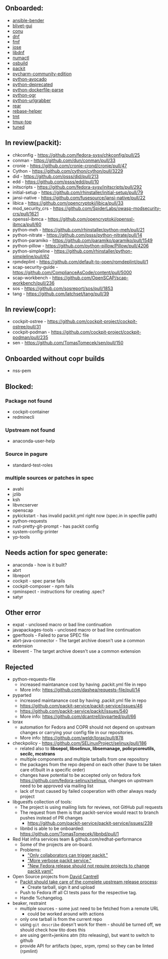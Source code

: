 ## Onboarded:
* [ansible-bender](https://github.com/ansible-community/ansible-bender/)
* [blivet-gui](https://github.com/storaged-project/blivet-gui)
* [conu](https://github.com/user-cont/conu)
* [dnf](https://github.com/rpm-software-management/dnf)
* [fmf](https://github.com/psss/fmf)
* [jose](https://github.com/latchset/jose)
* [libdnf](https://github.com/rpm-software-management/libdnf)
* [numactl](https://github.com/numactl/numactl/)
* [osbuild](https://github.com/osbuild/osbuild)
* [packit](https://github.com/packit-service/packit)
* [pycharm-community-edition](https://github.com/phracek/pycharm-community-edition)
* [python-avocado](https://github.com/avocado-framework/avocado)
* [python-deprecated](https://github.com/tantale/deprecated)
* [python-dockerfile-parse](https://github.com/containerbuildsystem/dockerfile-parse)
* [python-ogr](https://github.com/packit-service/ogr)
* [python-urlgrabber](https://github.com/rpm-software-management/urlgrabber)
* [rear](https://github.com/rear/rear/)
* [rebase-helper](https://github.com/rebase-helper/rebase-helper)
* [tmt](https://github.com/psss/tmt)
* [tmux-top](https://github.com/TomasTomecek/tmux-top)
* [tuned](https://github.com/redhat-performance/tuned)

## In review(packit):
* chkconfig - https://github.com/fedora-sysv/chkconfig/pull/25
* conman - https://github.com/dun/conman/pull/33
* cronie - https://github.com/cronie-crond/cronie/pull/47
* Cython - https://github.com/cython/cython/pull/3229
* did - https://github.com/psss/did/pull/213
* edd - https://github.com/psss/edd/pull/10
* initscripts - https://github.com/fedora-sysv/initscripts/pull/292
* initial-setup - https://github.com/rhinstaller/initial-setup/pull/79
* jansi-native - https://github.com/fusesource/jansi-native/pull/22
* libica - https://github.com/opencryptoki/libica/pull/33
* mod_security_crs - https://github.com/SpiderLabs/owasp-modsecurity-crs/pull/1621
* openssl-ibmca - https://github.com/opencryptoki/openssl-ibmca/pull/60
* python-meh - https://github.com/rhinstaller/python-meh/pull/21
* python-nitrate - https://github.com/psss/python-nitrate/pull/14
* python-paramiko - https://github.com/paramiko/paramiko/pull/1549
* python-pillow - https://github.com/python-pillow/Pillow/pull/4206
* python-simpleline - https://github.com/rhinstaller/python-simpleline/pull/62
* rpmdeplint - https://github.com/default-to-open/rpmdeplint/pull/1
* scap-security-guide - https://github.com/ComplianceAsCode/content/pull/5000
* scap-workbench - https://github.com/OpenSCAP/scap-workbench/pull/236
* sos - https://github.com/sosreport/sos/pull/1853
* tang - https://github.com/latchset/tang/pull/39

## In review(copr):
* cockpit-ostree - https://github.com/cockpit-project/cockpit-ostree/pull/31
* cockpit-podman - https://github.com/cockpit-project/cockpit-podman/pull/235
* sen - https://github.com/TomasTomecek/sen/pull/150

## Onboarded without copr builds
* nss-pem

## Blocked:
### Package not found
* cockpit-container
* redminecli

### Upstream not found
* anaconda-user-help

### Source in pagure
* standard-test-roles

### multiple sources or patches in spec
* avahi
* jzlib
* ksh
* libvncserver
* openscap
* pykickstart - has invalid packit.yml right now (spec.in in specfile path)
* python-requests
* rust-pretty-git-prompt - has packit config
* system-config-printer
* yp-tools

## Needs action for spec generate:
* anaconda - how is it built?
* abrt
* libreport
* cockpit - spec parse fails
* cockpit-composer - npm fails
* rpminspect - instructions for creating .spec?
* satyr

## Other error
* expat - unclosed macro or bad line continuation
* javapackages-tools - unclosed macro or bad line continuation
* gperftools - Failed to parse SPEC file
* abrt-java-connector - The target archive doesn't use a common extension
* libevent - The target archive doesn't use a common extension

## Rejected
* python-requests-file
  * increased maintanance cost by having .packit.yml file in repo
  * More info: https://github.com/dashea/requests-file/pull/14
* pyparted
  * increased maintanance cost by having .packit.yml file in repo
  * https://github.com/packit-service/packit-service/issues/46
  * https://github.com/packit-service/packit/issues/540
  * More info: https://github.com/dcantrell/pyparted/pull/66
* lorax
  * automation for Fedora and COPR should not depend on upstream changes
   or carrying your config file in our repositories.
  * More info: https://github.com/weldr/lorax/pull/878
* checkpolicy - https://github.com/SELinuxProject/selinux/pull/186
  * related also to **libsepol, libselinux, libsemanage, policycoreutils, secilc, mcstrans**
  * multiple components and multiple tarballs from one repository
  * the packages from the repo depend on each other (have to be taken care of/built in a specific order)
  * changes have potential to be accepted only on fedora fork
  https://github.com/fedora-selinux/selinux, changes on
  upstream need to be approved via mailing list
  * lack of trust caused by failed cooperation with other always ready project
* libguestfs collection of tools:
  * The project is using mailing lists for reviews, not GitHub pull requests
  * The request from them is that packit-service would react to branch pushes instead of PR changes
    * https://github.com/packit-service/packit-service/issues/239
  * libnbd is able to be onboarded: https://github.com/TomasTomecek/libnbd/pull/1
* Red Hat infra services team & github.com/redhat-performance
  * Some of the projects are on-board.
  * Problems:
    * ["Only collaborators can trigger packit."](https://github.com/packit-service/packit/issues/606)
    * ["More verbose packit service."](https://github.com/packit-service/packit-service/issues/243)
    * ["New Fedora release should not require projects to change packit.yaml"](https://github.com/packit-service/packit/issues/540)
* Open Source projects from [David Cantrell](https://github.com/dcantrell)
  * [Packit should take care of the complete upstream release process](https://github.com/dcantrell/pyparted/pull/66#issuecomment-555038520):
    * Create tarball, sign it and upload
  * Push to Fedora iff all CI tests pass for the respective tag.
  * Handle %changelog.
* beaker, restraint
  * multiple sources - some just need to be fetched from a remote URL
    * could be worked around with actions
  * only one tarball is from the current repo
  * using `git describe` doesn't work for them - should be turned off, we should check how tito does this
  * are using gerrit+jenkins atm (tito releasing), but want to switch to github
  * provide API for artifacts (spec, srpm, rpms) so they can be linted (rpmlint)
